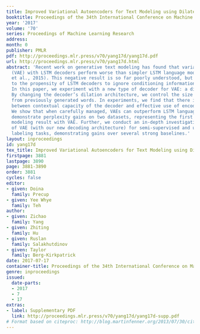 ```yaml
---
title: Improved Variational Autoencoders for Text Modeling using Dilated Convolutions
booktitle: Proceedings of the 34th International Conference on Machine Learning
year: '2017'
volume: '70'
series: Proceedings of Machine Learning Research
address: 
month: 0
publisher: PMLR
pdf: http://proceedings.mlr.press/v70/yang17d/yang17d.pdf
url: http://proceedings.mlr.press/v70/yang17d.html
abstract: 'Recent work on generative text modeling has found that variational autoencoders
  (VAE) with LSTM decoders perform worse than simpler LSTM language models (Bowman
  et al., 2015). This negative result is so far poorly understood, but has been attributed
  to the propensity of LSTM decoders to ignore conditioning information from the encoder.
  In this paper, we experiment with a new type of decoder for VAE: a dilated CNN.
  By changing the decoder’s dilation architecture, we control the size of context
  from previously generated words. In experiments, we find that there is a trade-off
  between contextual capacity of the decoder and effective use of encoding information.
  We show that when carefully managed, VAEs can outperform LSTM language models. We
  demonstrate perplexity gains on two datasets, representing the first positive language
  modeling result with VAE. Further, we conduct an in-depth investigation of the use
  of VAE (with our new decoding architecture) for semi-supervised and unsupervised
  labeling tasks, demonstrating gains over several strong baselines.'
layout: inproceedings
id: yang17d
tex_title: Improved Variational Autoencoders for Text Modeling using Dilated Convolutions
firstpage: 3881
lastpage: 3890
page: 3881-3890
order: 3881
cycles: false
editor:
- given: Doina
  family: Precup
- given: Yee Whye
  family: Teh
author:
- given: Zichao
  family: Yang
- given: Zhiting
  family: Hu
- given: Ruslan
  family: Salakhutdinov
- given: Taylor
  family: Berg-Kirkpatrick
date: 2017-07-17
container-title: Proceedings of the 34th International Conference on Machine Learning
genre: inproceedings
issued:
  date-parts:
  - 2017
  - 7
  - 17
extras:
- label: Supplementary PDF
  link: http://proceedings.mlr.press/v70/yang17d/yang17d-supp.pdf
# Format based on citeproc: http://blog.martinfenner.org/2013/07/30/citeproc-yaml-for-bibliographies/
---
```


